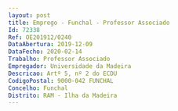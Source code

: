 ```yaml
--- 
layout: post
title: Emprego - Funchal - Professor Associado
Id: 72338
Ref: OE201912/0240
DataAbertura: 2019-12-09
DataFecho: 2020-02-14
Trabalho: Professor Associado
Empregador: Universidade da Madeira
Descricao: Artº 5, nº 2 do ECDU
CodigoPostal: 9000-042 FUNCHAL
Concelho: Funchal
Distrito: RAM - Ilha da Madeira
--- 
```

